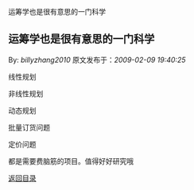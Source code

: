 运筹学也是很有意思的一门科学
## 运筹学也是很有意思的一门科学

By: *billyzhang2010* 原文发布于：*2009-02-09 19:40:25*

线性规划

非线性规划

动态规划

批量订货问题

定价问题

都是需要费脑筋的项目。值得好好研究哦

[返回目录](index.html)
